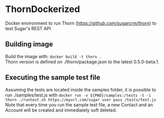 # ThornDockerized
Docker environment to run Thorn (https://github.com/sugarcrm/thorn) to test Sugar's REST API

## Building image
Build the image with: `docker build -t thorn .`<br />
Thorn version is defined on ./thorn/package.json to the latest 0.5.0-beta.1.

## Executing the sample test file
Assuming the tests are located inside the samples folder, it is possible to run ./samples/test.js with `docker run -v ${PWD}/samples:/tests -t -i thorn ./runtest.sh https://myurl.com/sugar user pass /tests/test.js`<br />
Note that every time you run the sample test file, a new Contact and an Account will be created and immediately soft deleted.
